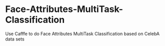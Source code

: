 # Face-Attributes-MultiTask-Classification
Use Cafffe to do Face Attributes MultiTask Classification based on CelebA data sets
